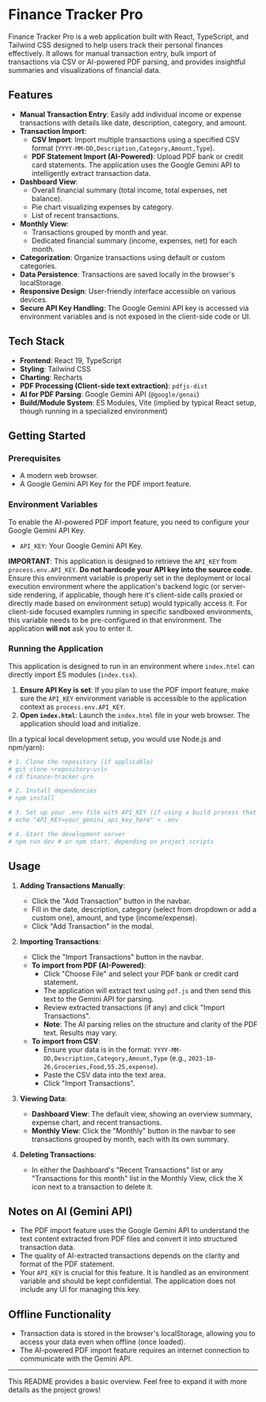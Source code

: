 # Finance Tracker Pro

Finance Tracker Pro is a web application built with React, TypeScript, and Tailwind CSS designed to help users track their personal finances effectively. It allows for manual transaction entry, bulk import of transactions via CSV or AI-powered PDF parsing, and provides insightful summaries and visualizations of financial data.

## Features

*   **Manual Transaction Entry**: Easily add individual income or expense transactions with details like date, description, category, and amount.
*   **Transaction Import**:
    *   **CSV Import**: Import multiple transactions using a specified CSV format (`YYYY-MM-DD,Description,Category,Amount,Type`).
    *   **PDF Statement Import (AI-Powered)**: Upload PDF bank or credit card statements. The application uses the Google Gemini API to intelligently extract transaction data.
*   **Dashboard View**:
    *   Overall financial summary (total income, total expenses, net balance).
    *   Pie chart visualizing expenses by category.
    *   List of recent transactions.
*   **Monthly View**:
    *   Transactions grouped by month and year.
    *   Dedicated financial summary (income, expenses, net) for each month.
*   **Categorization**: Organize transactions using default or custom categories.
*   **Data Persistence**: Transactions are saved locally in the browser's localStorage.
*   **Responsive Design**: User-friendly interface accessible on various devices.
*   **Secure API Key Handling**: The Google Gemini API key is accessed via environment variables and is not exposed in the client-side code or UI.

## Tech Stack

*   **Frontend**: React 19, TypeScript
*   **Styling**: Tailwind CSS
*   **Charting**: Recharts
*   **PDF Processing (Client-side text extraction)**: `pdfjs-dist`
*   **AI for PDF Parsing**: Google Gemini API (`@google/genai`)
*   **Build/Module System**: ES Modules, Vite (implied by typical React setup, though running in a specialized environment)

## Getting Started

### Prerequisites

*   A modern web browser.
*   A Google Gemini API Key for the PDF import feature.

### Environment Variables

To enable the AI-powered PDF import feature, you need to configure your Google Gemini API Key.

*   `API_KEY`: Your Google Gemini API Key.

**IMPORTANT**: This application is designed to retrieve the `API_KEY` from `process.env.API_KEY`. **Do not hardcode your API key into the source code.** Ensure this environment variable is properly set in the deployment or local execution environment where the application's backend logic (or server-side rendering, if applicable, though here it's client-side calls proxied or directly made based on environment setup) would typically access it. For client-side focused examples running in specific sandboxed environments, this variable needs to be pre-configured in that environment. The application **will not** ask you to enter it.

### Running the Application

This application is designed to run in an environment where `index.html` can directly import ES modules (`index.tsx`).

1.  **Ensure API Key is set**: If you plan to use the PDF import feature, make sure the `API_KEY` environment variable is accessible to the application context as `process.env.API_KEY`.
2.  **Open `index.html`**: Launch the `index.html` file in your web browser. The application should load and initialize.

(In a typical local development setup, you would use Node.js and npm/yarn):
```bash
# 1. Clone the repository (if applicable)
# git clone <repository-url>
# cd finance-tracker-pro

# 2. Install dependencies
# npm install

# 3. Set up your .env file with API_KEY (if using a build process that supports .env)
# echo "API_KEY=your_gemini_api_key_here" > .env

# 4. Start the development server
# npm run dev # or npm start, depending on project scripts
```

## Usage

1.  **Adding Transactions Manually**:
    *   Click the "Add Transaction" button in the navbar.
    *   Fill in the date, description, category (select from dropdown or add a custom one), amount, and type (income/expense).
    *   Click "Add Transaction" in the modal.

2.  **Importing Transactions**:
    *   Click the "Import Transactions" button in the navbar.
    *   **To import from PDF (AI-Powered)**:
        *   Click "Choose File" and select your PDF bank or credit card statement.
        *   The application will extract text using `pdf.js` and then send this text to the Gemini API for parsing.
        *   Review extracted transactions (if any) and click "Import Transactions".
        *   **Note**: The AI parsing relies on the structure and clarity of the PDF text. Results may vary.
    *   **To import from CSV**:
        *   Ensure your data is in the format: `YYYY-MM-DD,Description,Category,Amount,Type` (e.g., `2023-10-26,Groceries,Food,55.25,expense`).
        *   Paste the CSV data into the text area.
        *   Click "Import Transactions".

3.  **Viewing Data**:
    *   **Dashboard View**: The default view, showing an overview summary, expense chart, and recent transactions.
    *   **Monthly View**: Click the "Monthly" button in the navbar to see transactions grouped by month, each with its own summary.

4.  **Deleting Transactions**:
    *   In either the Dashboard's "Recent Transactions" list or any "Transactions for this month" list in the Monthly View, click the X icon next to a transaction to delete it.

## Notes on AI (Gemini API)

*   The PDF import feature uses the Google Gemini API to understand the text content extracted from PDF files and convert it into structured transaction data.
*   The quality of AI-extracted transactions depends on the clarity and format of the PDF statement.
*   Your `API_KEY` is crucial for this feature. It is handled as an environment variable and should be kept confidential. The application does not include any UI for managing this key.

## Offline Functionality

*   Transaction data is stored in the browser's localStorage, allowing you to access your data even when offline (once loaded).
*   The AI-powered PDF import feature requires an internet connection to communicate with the Gemini API.

---

This README provides a basic overview. Feel free to expand it with more details as the project grows!
